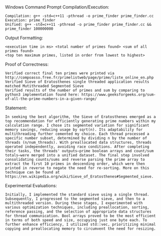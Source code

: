 Windows Command Prompt Compilation/Execution:

    Compilation: g++ -std=c++11 -pthread -o prime_finder prime_finder.cc
    Execution: prime_finder
    Unified: g++ -std=c++11 -pthread -o prime_finder prime_finder.cc && prime_finder 100000000

Output Formatting:

    <execution time in ms> <total number of primes found> <sum of all primes found>
    <top ten maximum primes, listed in order from lowest to highest>

Proof of Correctness: 

    Verified correct final ten primes were printed via http://compoasso.free.fr/primelistweb/page/prime/liste_online_en.php
    Verified Sieve of Eratosthenes single threaded application results matched Mutithreaded Segmented Sieve 
    Verified results of the number of primes and sum by comparing to python3 implementation found here: https://www.geeksforgeeks.org/sum-of-all-the-prime-numbers-in-a-given-range/

Statement:

    In seeking the best algorithm, the Sieve of Eratosthenes emerged as a top recommendation for efficiently generating prime numbers within my calculation range. I chose its segmented variation for significant memory savings, reducing usage by sqrt(n). Its adaptability for multithreading further cemented my choice. Each thread processed a specific number subset, determined by dividing n by the number of threads (n/num_threads). With preallocated data structures, threads operated independently, avoiding race conditions. After completing their tasks, the threads' outputs—prime boolean arrays and count/sum totals—were merged into a unified dataset. The final step involved consolidating counts/sums and reverse parsing the prime array to extract the first 10 primes in descending order, which were then printed in reverse to negate the need for re-sorting. More on this technique can be found at https://en.wikipedia.org/wiki/Sieve_of_Eratosthenes#Segmented_sieve.


Experimental Evaluations:

    Initially, I implemented the standard sieve using a single thread. Subsequently, I progressed to the segmented sieve, and then to a multithreaded version. During these stages, I experimented with various optimization techniques, including preallocation, sorting, reference passing, and the selection of appropriate data structures for thread communication. Bool arrays proved to be the most efficient in terms of both speed and size, occupying just one byte each. To further enhance efficiency, I utilized std::vec, prioritizing minimal copying and preallocating memory to circumvent the need for resizing.